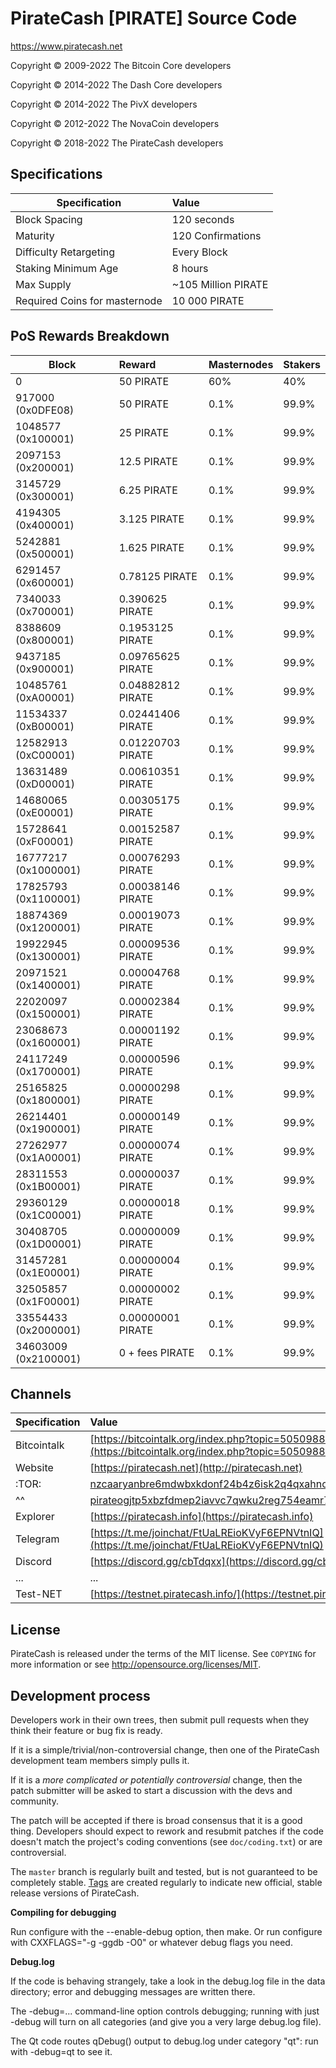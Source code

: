                   
PirateCash [PIRATE] Source Code
================================

https://www.piratecash.net


Copyright © 2009-2022	The Bitcoin Core developers

Copyright © 2014-2022	The Dash Core developers

Copyright © 2014-2022	The PivX developers

Copyright © 2012-2022	The NovaCoin developers

Copyright © 2018-2022	The PirateCash developers


## Specifications


| Specification                 | Value               |
| ----------------------------- |:--------------------|
| Block Spacing                 | 120 seconds         |
| Maturity                      | 120 Confirmations   |
| Difficulty Retargeting        | Every Block         |
| Staking Minimum Age           | 8 hours             |
| Max Supply                    | ~105 Million PIRATE |
| Required Coins for masternode | 10 000 PIRATE       |


## PoS Rewards Breakdown

| Block                 | Reward            | Masternodes | Stakers    |
|---------------------- |:----------------- |:----------- |:---------- |
| 0                     | 50         PIRATE | 60%         | 40%        |
| 917000  (0x0DFE08)    | 50         PIRATE | 0.1%        | 99.9%      |
| 1048577 (0x100001)    | 25         PIRATE | 0.1%        | 99.9%      |
| 2097153 (0x200001)    | 12.5       PIRATE | 0.1%        | 99.9%      |
| 3145729 (0x300001)    | 6.25       PIRATE | 0.1%        | 99.9%      |
| 4194305 (0x400001)    | 3.125      PIRATE | 0.1%        | 99.9%      |
| 5242881 (0x500001)    | 1.625      PIRATE | 0.1%        | 99.9%      |
| 6291457 (0x600001)    | 0.78125    PIRATE | 0.1%        | 99.9%      |
| 7340033 (0x700001)    | 0.390625   PIRATE | 0.1%        | 99.9%      |
| 8388609 (0x800001)    | 0.1953125  PIRATE | 0.1%        | 99.9%      |
| 9437185 (0x900001)    | 0.09765625 PIRATE | 0.1%        | 99.9%      |
| 10485761 (0xA00001)   | 0.04882812 PIRATE | 0.1%        | 99.9%      |
| 11534337 (0xB00001)   | 0.02441406 PIRATE | 0.1%        | 99.9%      |
| 12582913 (0xC00001)   | 0.01220703 PIRATE | 0.1%        | 99.9%      |
| 13631489 (0xD00001)   | 0.00610351 PIRATE | 0.1%        | 99.9%      |
| 14680065 (0xE00001)   | 0.00305175 PIRATE | 0.1%        | 99.9%      |
| 15728641 (0xF00001)   | 0.00152587 PIRATE | 0.1%        | 99.9%      |
| 16777217 (0x1000001)  | 0.00076293 PIRATE | 0.1%        | 99.9%      |
| 17825793 (0x1100001)  | 0.00038146 PIRATE | 0.1%        | 99.9%      |
| 18874369 (0x1200001)  | 0.00019073 PIRATE | 0.1%        | 99.9%      |
| 19922945 (0x1300001)  | 0.00009536 PIRATE | 0.1%        | 99.9%      |
| 20971521 (0x1400001)  | 0.00004768 PIRATE | 0.1%        | 99.9%      |
| 22020097 (0x1500001)  | 0.00002384 PIRATE | 0.1%        | 99.9%      |
| 23068673 (0x1600001)  | 0.00001192 PIRATE | 0.1%        | 99.9%      |
| 24117249 (0x1700001)  | 0.00000596 PIRATE | 0.1%        | 99.9%      |
| 25165825 (0x1800001)  | 0.00000298 PIRATE | 0.1%        | 99.9%      |
| 26214401 (0x1900001)  | 0.00000149 PIRATE | 0.1%        | 99.9%      |
| 27262977 (0x1A00001)  | 0.00000074 PIRATE | 0.1%        | 99.9%      |
| 28311553 (0x1B00001)  | 0.00000037 PIRATE | 0.1%        | 99.9%      |
| 29360129 (0x1C00001)  | 0.00000018 PIRATE | 0.1%        | 99.9%      |
| 30408705 (0x1D00001)  | 0.00000009 PIRATE | 0.1%        | 99.9%      |
| 31457281 (0x1E00001)  | 0.00000004 PIRATE | 0.1%        | 99.9%      |
| 32505857 (0x1F00001)  | 0.00000002 PIRATE | 0.1%        | 99.9%      |
| 33554433 (0x2000001)  | 0.00000001 PIRATE | 0.1%        | 99.9%      |
| 34603009 (0x2100001)  | 0 + fees   PIRATE | 0.1%        | 99.9%      |



## Channels

| Specification | Value             |
| ------------- |:------------------|
| Bitcointalk   | [https://bitcointalk.org/index.php?topic=5050988](https://bitcointalk.org/index.php?topic=5050988)       |
| Website       | [https://piratecash.net](http://piratecash.net) |
|:TOR:          | [nzcaaryanbre6mdwbxkdonf24b4z6isk2q4qxahno42f4gso3ddjwpad.onion](nzcaaryanbre6mdwbxkdonf24b4z6isk2q4qxahno42f4gso3ddjwpad.onion) |
|^^             | [pirateogjtp5xbzfdmep2iavvc7qwku2reg754eamr7bxnospyqkqoad.onion](pirateogjtp5xbzfdmep2iavvc7qwku2reg754eamr7bxnospyqkqoad.onion) |
| Explorer      | [https://piratecash.info](https://piratecash.info)|
| Telegram	| [https://t.me/joinchat/FtUaLREioKVyF6EPNVtnIQ](https://t.me/joinchat/FtUaLREioKVyF6EPNVtnIQ)|
| Discord       | [https://discord.gg/cbTdqxx](https://discord.gg/cbTdqxx)|
| ...           | ... |
| Test-NET	| [https://testnet.piratecash.info/](https://testnet.piratecash.info)|

License
-------

PirateCash is released under the terms of the MIT license. See `COPYING` for more
information or see http://opensource.org/licenses/MIT.

Development process
-------------------

Developers work in their own trees, then submit pull requests when they think
their feature or bug fix is ready.

If it is a simple/trivial/non-controversial change, then one of the PirateCash
development team members simply pulls it.

If it is a *more complicated or potentially controversial* change, then the patch
submitter will be asked to start a discussion with the devs and community.

The patch will be accepted if there is broad consensus that it is a good thing.
Developers should expect to rework and resubmit patches if the code doesn't
match the project's coding conventions (see `doc/coding.txt`) or are
controversial.

The `master` branch is regularly built and tested, but is not guaranteed to be
completely stable. [Tags](https://github.com/piratecash/piratecash/tags) are created
regularly to indicate new official, stable release versions of PirateCash.


**Compiling for debugging**

Run configure with the --enable-debug option, then make. Or run configure with
CXXFLAGS="-g -ggdb -O0" or whatever debug flags you need.

**Debug.log**

If the code is behaving strangely, take a look in the debug.log file in the data directory;
error and debugging messages are written there.

The -debug=... command-line option controls debugging; running with just -debug will turn
on all categories (and give you a very large debug.log file).

The Qt code routes qDebug() output to debug.log under category "qt": run with -debug=qt
to see it.
